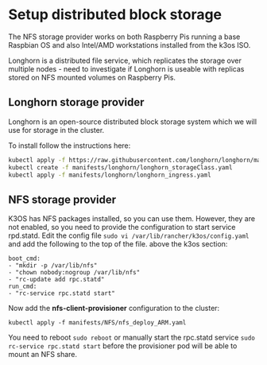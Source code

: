# Setup distributed block storage

The NFS storage provider works on both Raspberry Pis running a base Raspbian OS and also Intel/AMD workstations installed from the k3os ISO.

Longhorn is a distributed file service, which replicates the storage over multiple nodes - need to investigate if Longhorn is useable with replicas stored on NFS mounted volumes on Raspberry Pis.

## Longhorn storage provider

Longhorn is an open-source distributed block storage system which we will use for storage in the cluster.

To install follow the instructions here:

``` bash
kubectl apply -f https://raw.githubusercontent.com/longhorn/longhorn/master/deploy/longhorn.yaml
kubectl create -f manifests/longhorn/longhorn_storageClass.yaml
kubectl apply -f manifests/longhorn/longhorn_ingress.yaml
```

## NFS storage provider

K3OS has NFS packages installed, so you can use them.  However, they are not enabled, so you need to provide the configuration to start service rpd.statd.  Edit the config file ```sudo vi /var/lib/rancher/k3os/config.yaml``` and add the following to the top of the file. above the k3os section:

```text
boot_cmd:
- "mkdir -p /var/lib/nfs"
- "chown nobody:nogroup /var/lib/nfs"
- "rc-update add rpc.statd"
run_cmd:
- "rc-service rpc.statd start"
```

Now add the **nfs-client-provisioner** configuration to the cluster:

```kubectl apply -f manifests/NFS/nfs_deploy_ARM.yaml```

You need to reboot ```sudo reboot``` or manually start the rpc.statd service ```sudo rc-service rpc.statd start``` before the provisioner pod will be able to mount an NFS share.
